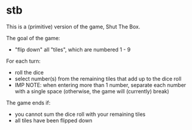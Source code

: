 # stb

This is a (primitive) version of the game, Shut The Box.

The goal of the game:
- "flip down" all "tiles", which are numbered 1 - 9

For each turn:
- roll the dice
- select number(s) from the remaining tiles that add up to the dice roll
- IMP NOTE: when entering more than 1 number, separate each number with a single space (otherwise, the game will (currently) break)

The game ends if:
- you cannot sum the dice roll with your remaining tiles
- all tiles have been flipped down
